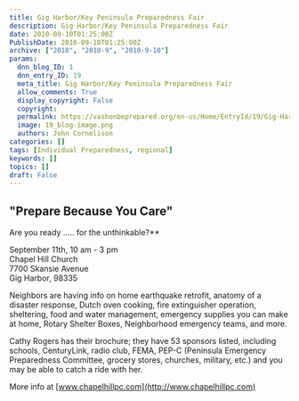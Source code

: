 ```yaml
---
title: Gig Harbor/Key Peninsula Preparedness Fair
description: Gig Harbor/Key Peninsula Preparedness Fair
date: 2010-09-10T01:25:00Z
PublishDate: 2010-09-10T01:25:00Z
archive: ["2010", "2010-9", "2010-9-10"]
params:
  dnn_blog_ID: 1
  dnn_entry_ID: 19
  meta_title: Gig Harbor/Key Peninsula Preparedness Fair
  allow_comments: True
  display_copyright: False
  copyright:
  permalink: https://vashonbeprepared.org/en-us/Home/EntryId/19/Gig-Harbor-Key-Peninsula-Preparedness-Fair
  image: 19_blog-image.png
  authors: John Cornelison
categories: []
tags: [Individual Preparedness, regional]
keywords: []
topics: []
draft: False
---
```


## "Prepare Because You Care"

Are you ready ..... for the unthinkable?\*\*

September 11th, 10 am - 3 pm  
Chapel Hill Church  
7700 Skansie Avenue  
Gig Harbor, 98335

Neighbors are having info on home earthquake retrofit, anatomy of a disaster response, Dutch oven cooking, fire extinguisher operation, sheltering, food and water management, emergency supplies you can make at home, Rotary Shelter Boxes, Neighborhood emergency teams, and more.

Cathy Rogers has their brochure; they have 53 sponsors listed, including schools, CenturyLink, radio club, FEMA, PEP-C (Peninsula Emergency Preparedness Committee, grocery stores, churches, military, etc.) and you may be able to catch a ride with her.

More info at [www.chapelhillpc.com](http://www.chapelhillpc.com)

